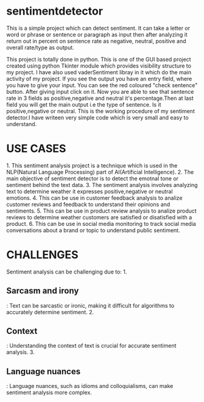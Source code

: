 # sentimentdetector
This is a simple project which can detect sentiment. It can take a letter or word or phrase or sentence or paragraph as input then after analyzing it return out in percent on sentence rate as negative, neutral, positive and overall rate/type as output.

This project is totally done in python. This is one of the GUI based project created using python Tkinter module which provides visibility structure to my project. I have also used vaderSentiment libray in it which do the main activity of my project. If you see the output you have an entry field, where you have to give your input. You can see the red coloured "check sentence" button. After giving input click on it. Now you are able to see that sentence rate in 3 fields as positive,negative and neutral it's percentage.Then at last field you will get the main output i.e the type of sentence. Is it positive,negative or neutral.
This is the working procedure of my sentiment detector.I have writeen very simple code which is very small and easy to understand.

<h1> USE CASES </h1>
1. This sentiment analysis project is a technique which is used in the NLP(Natural Language Processing) part of AI(Artificial Intelligence).
2. The main objective of sentiment detector is to detect the emotnal tone or sentiment behind the text data.
3. The sentiment analysis involves analyzing text to determine weather it expresses positive,negative or neutral emotions.
4. This can be use in customer feedback analysis to analize customer reviews and feedback to understand their opinions and sentiments.
5. This can be use in product review analysis to analize product reviews to determine weather customers are satisfied or disatisfied with a product. 
6. This can be use in social media monitoring to track social media conversations about a brand or topic to understand public sentiment.

<h1> CHALLENGES </h1>
Sentiment analysis can be challenging due to:
1. <h2>Sarcasm and irony</h2>: Text can be sarcastic or ironic, making it difficult for algorithms to accurately determine sentiment.
2. <h2>Context</h2>: Understanding the context of text is crucial for accurate sentiment analysis.
3. <h2>Language nuances</h2>: Language nuances, such as idioms and colloquialisms, can make sentiment analysis more complex.
